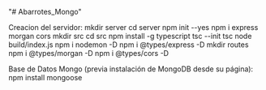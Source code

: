 "# Abarrotes_Mongo" 

Creacion del servidor:
mkdir server
cd server
npm init --yes
npm i express morgan cors
mkdir src
cd src
npm install -g typescript
tsc --init
tsc
node build/index.js
npm i nodemon -D
npm i @types/express -D
mkdir routes
npm i @types/morgan -D
npm i @types/cors -D

Base de Datos Mongo (previa instalación de MongoDB desde su página):
npm install mongoose
